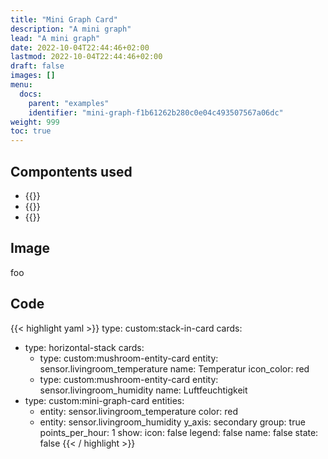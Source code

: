 ```yaml
---
title: "Mini Graph Card"
description: "A mini graph"
lead: "A mini graph"
date: 2022-10-04T22:44:46+02:00
lastmod: 2022-10-04T22:44:46+02:00
draft: false
images: []
menu:
  docs:
    parent: "examples"
    identifier: "mini-graph-f1b61262b280c0e04c493507567a06dc"
weight: 999
toc: true
---
```


## Compontents used

- {{<component-description name="stack-in-card">}}
- {{<component-description name="horizontal-stack">}}
- {{<component-description name="mini-graph-card">}}

## Image

foo

## Code

{{< highlight yaml >}}
type: custom:stack-in-card
cards:
  - type: horizontal-stack
    cards:
      - type: custom:mushroom-entity-card
        entity: sensor.livingroom_temperature
        name: Temperatur
        icon_color: red
      - type: custom:mushroom-entity-card
        entity: sensor.livingroom_humidity
        name: Luftfeuchtigkeit
  - type: custom:mini-graph-card
    entities:
      - entity: sensor.livingroom_temperature
        color: red
      - entity: sensor.livingroom_humidity
        y_axis: secondary
    group: true
    points_per_hour: 1
    show:
      icon: false
      legend: false
      name: false
      state: false
{{< / highlight >}}
